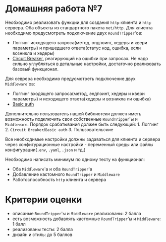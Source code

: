 # Домашняя работа №7

Необходимо реализовать функции для создания `http` клиента и `http` сервера. Оба объекты из стандартного пакета `net/http`.
Для клиента необходимо предусмотреть подключение двух `RoundTripper`'ов:

- Логгинг исходящего запроса(метод, эндпоинт, хедеры и квери параметры) и пришедшего ответа(статус код, ошибка, если возникла и хедеры)
- [Circuit Breaker](https://en.wikipedia.org/wiki/Circuit_breaker_design_pattern), реагирующий на ошибки при запросах. Не надо сильно углубляться в детальные настройки, достаточно реализовать базовый функционал.

Для севрера необходимо предусмотреть подключение двух `Middleware`'ов:

- Логгинг входящего запроса(метод, эндпоинт, хедеры и квери параметры) и исходящего ответа(хедеры и возникла ли ошибка)
- [Basic auth](https://en.wikipedia.org/wiki/Basic_access_authentication)

Дополнительно пользователь нашей библиотеки должен иметь возможность подключить свои собственные `RoundTripper`'ы и `Middleware`. Порядок срабатывания должен быть следующий: 1. Логгинг 2. `Circuit Breaker`/`Basic auth` 3. Пользовательские

Все необходимые настройки должны задаваться для клиента и сервера через конфигурационные настройки - переменный среды или файлы конфигурации(`.env`, `.yaml`, `.json` и тд.)

Необходимо написать минимум по одному тесту на функционал:

- Оба `Middleware`'a и оба `RoundTripper`'а
- Добавление кастомного `RoundTripper` и `Middleware`
- Работоспособность `http` клиента и сервера 


# Критерии оценки

- описаные `RoundTripper`'ы и `Middleware` реализованы: 2 балла
- есть возможность добавлять кастомные `RoundTripper`'ы и `Middleware`: 1 балл
- реализованы тесты: 2 балла
- дизайн и стиль: до 5 баллов